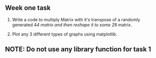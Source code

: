  ##              Week one task  ##

1. Write a code to multiply Matrix with it's transpose of a randomly generated 4*4 matrix and then reshape it to some 2*8 matrix.<br>
 
2. Plot any 3 different types of graphs using matplotlib.<br>

 ## NOTE: Do not use any library function for task 1 ##
